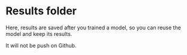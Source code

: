 # Results folder

Here, results are saved after you trained a model, so you can reuse the model and keep its results.


It will not be push on Github.